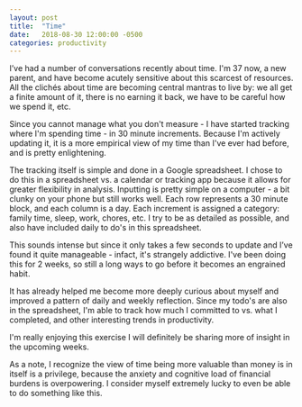 ```yaml
---
layout: post
title:  "Time"
date:   2018-08-30 12:00:00 -0500
categories: productivity
---
```


I’ve had a number of conversations recently about time. I'm 37 now, a new parent, and have become acutely sensitive about this scarcest of resources. All the clichés about time are becoming central mantras to live by: we all get a finite amount of it, there is no earning it back, we have to be careful how we spend it, etc.

Since you cannot manage what you don't measure - I have started tracking where I'm spending time - in 30 minute increments. Because I'm actively updating it, it is a more empirical view of my time than I've ever had before, and is pretty enlightening.

The tracking itself is simple and done in a Google spreadsheet. I chose to do this in a spreadsheet vs. a calendar or tracking app because it allows for greater flexibility in analysis. Inputting is pretty simple on a computer - a bit clunky on your phone but still works well. Each row represents a 30 minute block, and each column is a day. Each increment is assigned a category: family time, sleep, work, chores, etc. I try to be as detailed as possible, and also have included daily to do's in this spreadsheet.  

This sounds intense but since it only takes a few seconds to update and I’ve found it quite manageable - infact, it's strangely addictive. I've been doing this for 2 weeks, so still a long ways to go before it becomes an engrained habit.

It has already helped me become more deeply curious about myself and improved a pattern of daily and weekly reflection.  Since my todo's are also in the spreadsheet, I'm able to track how much I committed to vs. what I completed, and other interesting trends in productivity.  

I'm really enjoying this exercise I will definitely be sharing more of insight in the upcoming weeks. 

As a note, I recognize the view of time being more valuable than money is in itself is a privilege, because the anxiety and cognitive load of financial burdens is overpowering. I consider myself extremely lucky to even be able to do something like this.